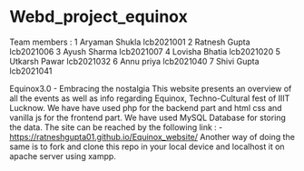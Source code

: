 # Webd_project_equinox
Team members : 1 Aryaman Shukla lcb2021001 2 Ratnesh Gupta lcb2021006 3 Ayush Sharma lcb2021007 4 Lovisha Bhatia lcb2021020 5 Utkarsh Pawar lcb2021032 6 Annu priya lcb2021040 7 Shivi Gupta lcb2021041

Equinox3.0 - Embracing the nostalgia This website presents an overview of all the events as well as info regarding Equinox, Techno-Cultural fest of IIIT Lucknow.
We have have used php for the backend part and html css and vanilla js for the frontend part. 
We have used MySQL Database for storing the data. 
The site can be reached by the following link : - https://ratneshgupta01.github.io/Equinox_website/ Another way of doing the same is to fork and clone this repo in your local device and localhost it on apache server using xampp.
